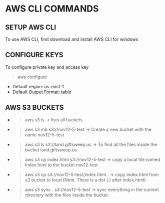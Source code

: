 # AWS CLI COMMANDS

## SETUP AWS CLI
To use AWS CLI, first download and install AWS CLI for windows 

## CONFIGURE KEYS

To configure private key and access key

> aws configure

* Default region: us-east-1
* Default Output Format: table

## AWS S3 BUCKETS

* > aws s3 ls -> lists all buckets
* > aws s3 mb s3://nov12-5-test -> Create a new bucket with the name nov12-5-test
* > aws s3 ls s3://land.giftsweep.us -> To find all the files inside the bucket land.giftsweep.us
* > aws s3 cp index.html s3://nov12-5-test -> copy a local file named index.html to the bucket nov12-test
* > aws s3 cp s3://nov12-5-test/index.html . -> copy index.html from s3 bucket to local (Note: There is a dot (.) after index.html)
* > aws s3 sync . s3://nov12-5-test -> sync everything in the current directory with the files inside the bucket.
